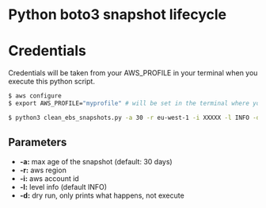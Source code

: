 # Python boto3 snapshot lifecycle

# Credentials

Credentials will be taken from your AWS_PROFILE in your terminal when you execute this python script.

```sh
$ aws configure
$ export AWS_PROFILE="myprofile" # will be set in the terminal where you'll execute the python script
```

```sh
$ python3 clean_ebs_snapshots.py -a 30 -r eu-west-1 -i XXXXX -l INFO -d true
```

## Parameters

* **-a:** max age of the snapshot (default: 30 days)
* **-r:** aws region
* **-i:** aws account id
* **-l:** level info (default INFO)
* **-d:** dry run, only prints what happens, not execute